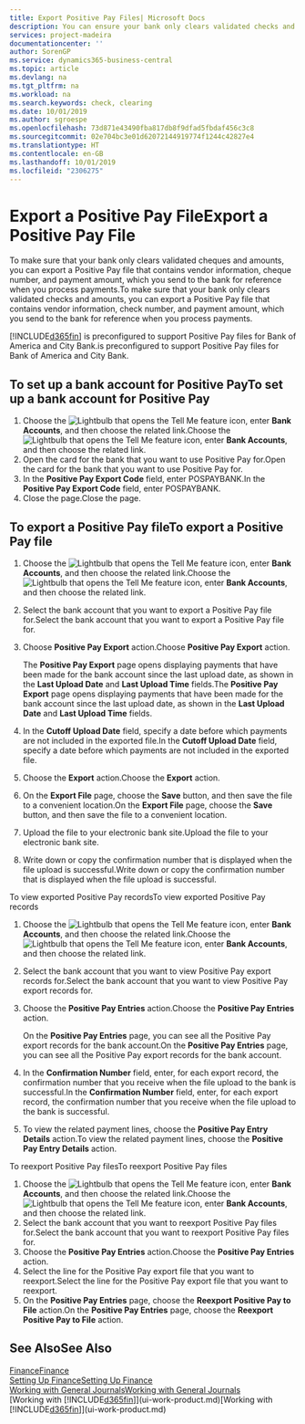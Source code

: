 ```yaml
---
title: Export Positive Pay Files| Microsoft Docs
description: You can ensure your bank only clears validated checks and amounts by exporting a Positive Pay file that contains vendor and payment information.
services: project-madeira
documentationcenter: ''
author: SorenGP
ms.service: dynamics365-business-central
ms.topic: article
ms.devlang: na
ms.tgt_pltfrm: na
ms.workload: na
ms.search.keywords: check, clearing
ms.date: 10/01/2019
ms.author: sgroespe
ms.openlocfilehash: 73d871e43490fba817db8f9dfad5fbdaf456c3c8
ms.sourcegitcommit: 02e704bc3e01d62072144919774f1244c42827e4
ms.translationtype: HT
ms.contentlocale: en-GB
ms.lasthandoff: 10/01/2019
ms.locfileid: "2306275"
---
```

# <a name="export-a-positive-pay-file"></a><span data-ttu-id="c42bc-103">Export a Positive Pay File</span><span class="sxs-lookup"><span data-stu-id="c42bc-103">Export a Positive Pay File</span></span>
<span data-ttu-id="c42bc-104">To make sure that your bank only clears validated cheques and amounts, you can export a Positive Pay file that contains vendor information, cheque number, and payment amount, which you send to the bank for reference when you process payments.</span><span class="sxs-lookup"><span data-stu-id="c42bc-104">To make sure that your bank only clears validated checks and amounts, you can export a Positive Pay file that contains vendor information, check number, and payment amount, which you send to the bank for reference when you process payments.</span></span>

[!INCLUDE[d365fin](includes/d365fin_md.md)] <span data-ttu-id="c42bc-105">is preconfigured to support Positive Pay files for Bank of America and City Bank.</span><span class="sxs-lookup"><span data-stu-id="c42bc-105">is preconfigured to support Positive Pay files for Bank of America and City Bank.</span></span>

## <a name="to-set-up-a-bank-account-for-positive-pay"></a><span data-ttu-id="c42bc-106">To set up a bank account for Positive Pay</span><span class="sxs-lookup"><span data-stu-id="c42bc-106">To set up a bank account for Positive Pay</span></span>
1. <span data-ttu-id="c42bc-107">Choose the ![Lightbulb that opens the Tell Me feature](media/ui-search/search_small.png "Tell me what you want to do") icon, enter **Bank Accounts**, and then choose the related link.</span><span class="sxs-lookup"><span data-stu-id="c42bc-107">Choose the ![Lightbulb that opens the Tell Me feature](media/ui-search/search_small.png "Tell me what you want to do") icon, enter **Bank Accounts**, and then choose the related link.</span></span>
2. <span data-ttu-id="c42bc-108">Open the card for the bank that you want to use Positive Pay for.</span><span class="sxs-lookup"><span data-stu-id="c42bc-108">Open the card for the bank that you want to use Positive Pay for.</span></span>
3. <span data-ttu-id="c42bc-109">In the **Positive Pay Export Code** field, enter POSPAYBANK.</span><span class="sxs-lookup"><span data-stu-id="c42bc-109">In the **Positive Pay Export Code** field, enter POSPAYBANK.</span></span>
4. <span data-ttu-id="c42bc-110">Close the page.</span><span class="sxs-lookup"><span data-stu-id="c42bc-110">Close the page.</span></span>

## <a name="to-export-a-positive-pay-file"></a><span data-ttu-id="c42bc-111">To export a Positive Pay file</span><span class="sxs-lookup"><span data-stu-id="c42bc-111">To export a Positive Pay file</span></span>
1. <span data-ttu-id="c42bc-112">Choose the ![Lightbulb that opens the Tell Me feature](media/ui-search/search_small.png "Tell me what you want to do") icon, enter **Bank Accounts**, and then choose the related link.</span><span class="sxs-lookup"><span data-stu-id="c42bc-112">Choose the ![Lightbulb that opens the Tell Me feature](media/ui-search/search_small.png "Tell me what you want to do") icon, enter **Bank Accounts**, and then choose the related link.</span></span>
2. <span data-ttu-id="c42bc-113">Select the bank account that you want to export a Positive Pay file for.</span><span class="sxs-lookup"><span data-stu-id="c42bc-113">Select the bank account that you want to export a Positive Pay file for.</span></span>
3. <span data-ttu-id="c42bc-114">Choose **Positive Pay Export** action.</span><span class="sxs-lookup"><span data-stu-id="c42bc-114">Choose **Positive Pay Export** action.</span></span>

    <span data-ttu-id="c42bc-115">The **Positive Pay Export** page opens displaying payments that have been made for the bank account since the last upload date, as shown in the **Last Upload Date** and **Last Upload Time** fields.</span><span class="sxs-lookup"><span data-stu-id="c42bc-115">The **Positive Pay Export** page opens displaying payments that have been made for the bank account since the last upload date, as shown in the **Last Upload Date** and **Last Upload Time** fields.</span></span>
4. <span data-ttu-id="c42bc-116">In the **Cutoff Upload Date** field, specify a date before which payments are not included in the exported file.</span><span class="sxs-lookup"><span data-stu-id="c42bc-116">In the **Cutoff Upload Date** field, specify a date before which payments are not included in the exported file.</span></span>
5. <span data-ttu-id="c42bc-117">Choose the **Export** action.</span><span class="sxs-lookup"><span data-stu-id="c42bc-117">Choose the **Export** action.</span></span>
6. <span data-ttu-id="c42bc-118">On the **Export File** page, choose the **Save** button, and then save the file to a convenient location.</span><span class="sxs-lookup"><span data-stu-id="c42bc-118">On the **Export File** page, choose the **Save** button, and then save the file to a convenient location.</span></span>
7. <span data-ttu-id="c42bc-119">Upload the file to your electronic bank site.</span><span class="sxs-lookup"><span data-stu-id="c42bc-119">Upload the file to your electronic bank site.</span></span>
8. <span data-ttu-id="c42bc-120">Write down or copy the confirmation number that is displayed when the file upload is successful.</span><span class="sxs-lookup"><span data-stu-id="c42bc-120">Write down or copy the confirmation number that is displayed when the file upload is successful.</span></span>

<span data-ttu-id="c42bc-121">To view exported Positive Pay records</span><span class="sxs-lookup"><span data-stu-id="c42bc-121">To view exported Positive Pay records</span></span>

1. <span data-ttu-id="c42bc-122">Choose the ![Lightbulb that opens the Tell Me feature](media/ui-search/search_small.png "Tell me what you want to do") icon, enter **Bank Accounts**, and then choose the related link.</span><span class="sxs-lookup"><span data-stu-id="c42bc-122">Choose the ![Lightbulb that opens the Tell Me feature](media/ui-search/search_small.png "Tell me what you want to do") icon, enter **Bank Accounts**, and then choose the related link.</span></span>
2. <span data-ttu-id="c42bc-123">Select the bank account that you want to view Positive Pay export records for.</span><span class="sxs-lookup"><span data-stu-id="c42bc-123">Select the bank account that you want to view Positive Pay export records for.</span></span>
3. <span data-ttu-id="c42bc-124">Choose the **Positive Pay Entries** action.</span><span class="sxs-lookup"><span data-stu-id="c42bc-124">Choose the **Positive Pay Entries** action.</span></span>

    <span data-ttu-id="c42bc-125">On the **Positive Pay Entries** page, you can see all the Positive Pay export records for the bank account.</span><span class="sxs-lookup"><span data-stu-id="c42bc-125">On the **Positive Pay Entries** page, you can see all the Positive Pay export records for the bank account.</span></span>
4. <span data-ttu-id="c42bc-126">In the **Confirmation Number** field, enter, for each export record, the confirmation number that you receive when the file upload to the bank is successful.</span><span class="sxs-lookup"><span data-stu-id="c42bc-126">In the **Confirmation Number** field, enter, for each export record, the confirmation number that you receive when the file upload to the bank is successful.</span></span>
5. <span data-ttu-id="c42bc-127">To view the related payment lines, choose the **Positive Pay Entry Details** action.</span><span class="sxs-lookup"><span data-stu-id="c42bc-127">To view the related payment lines, choose the **Positive Pay Entry Details** action.</span></span>

<span data-ttu-id="c42bc-128">To reexport Positive Pay files</span><span class="sxs-lookup"><span data-stu-id="c42bc-128">To reexport Positive Pay files</span></span>

1. <span data-ttu-id="c42bc-129">Choose the ![Lightbulb that opens the Tell Me feature](media/ui-search/search_small.png "Tell me what you want to do") icon, enter **Bank Accounts**, and then choose the related link.</span><span class="sxs-lookup"><span data-stu-id="c42bc-129">Choose the ![Lightbulb that opens the Tell Me feature](media/ui-search/search_small.png "Tell me what you want to do") icon, enter **Bank Accounts**, and then choose the related link.</span></span>
2. <span data-ttu-id="c42bc-130">Select the bank account that you want to reexport Positive Pay files for.</span><span class="sxs-lookup"><span data-stu-id="c42bc-130">Select the bank account that you want to reexport Positive Pay files for.</span></span>
3. <span data-ttu-id="c42bc-131">Choose the **Positive Pay Entries** action.</span><span class="sxs-lookup"><span data-stu-id="c42bc-131">Choose the **Positive Pay Entries** action.</span></span>
4. <span data-ttu-id="c42bc-132">Select the line for the Positive Pay export file that you want to reexport.</span><span class="sxs-lookup"><span data-stu-id="c42bc-132">Select the line for the Positive Pay export file that you want to reexport.</span></span>
5. <span data-ttu-id="c42bc-133">On the **Positive Pay Entries** page, choose the **Reexport Positive Pay to File** action.</span><span class="sxs-lookup"><span data-stu-id="c42bc-133">On the **Positive Pay Entries** page, choose the **Reexport Positive Pay to File** action.</span></span>

## <a name="see-also"></a><span data-ttu-id="c42bc-134">See Also</span><span class="sxs-lookup"><span data-stu-id="c42bc-134">See Also</span></span>
[<span data-ttu-id="c42bc-135">Finance</span><span class="sxs-lookup"><span data-stu-id="c42bc-135">Finance</span></span>](finance.md)  
[<span data-ttu-id="c42bc-136">Setting Up Finance</span><span class="sxs-lookup"><span data-stu-id="c42bc-136">Setting Up Finance</span></span>](finance-setup-finance.md)  
[<span data-ttu-id="c42bc-137">Working with General Journals</span><span class="sxs-lookup"><span data-stu-id="c42bc-137">Working with General Journals</span></span>](ui-work-general-journals.md)  
<span data-ttu-id="c42bc-138">[Working with [!INCLUDE[d365fin](includes/d365fin_md.md)]](ui-work-product.md)</span><span class="sxs-lookup"><span data-stu-id="c42bc-138">[Working with [!INCLUDE[d365fin](includes/d365fin_md.md)]](ui-work-product.md)</span></span>
